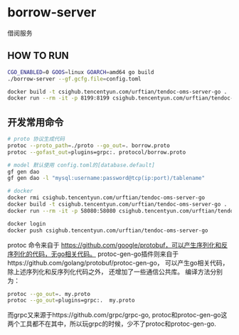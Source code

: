 # borrow-server
借阅服务
## HOW TO RUN
~~~bash
CGO_ENABLED=0 GOOS=linux GOARCH=amd64 go build
./borrow-server --gf.gcfg.file=config.toml

docker build -t csighub.tencentyun.com/urftian/tendoc-oms-server-go .
docker run --rm -it -p 8199:8199 csighub.tencentyun.com/urftian/tendoc-oms-server-go
~~~

## 开发常用命令
~~~bash
# proto 协议生成代码
protoc --proto_path=./proto --go_out=. borrow.proto
protoc --gofast_out=plugins=grpc:. protocol/borrow.proto

# model 默认使用 config.toml的[database.default]
gf gen dao
gf gen dao -l "mysql:username:password@tcp(ip:port)/tablename"

# docker
docker rmi csighub.tencentyun.com/urftian/tendoc-oms-server-go
docker build -t csighub.tencentyun.com/urftian/tendoc-oms-server-go .
docker run --rm -it -p 58080:58080 csighub.tencentyun.com/urftian/tendoc-oms-server-go

docker login 
docker push csighub.tencentyun.com/urftian/tendoc-oms-server-go
~~~

protoc 命令来自于 https://github.com/google/protobuf，可以产生序列化和反序列化的代码，无go相关代码。
protoc-gen-go插件则来自于https://github.com/golang/protobuf/protoc-gen-go， 可以产生go相关代码， 除上述序列化和反序列化代码之外， 还增加了一些通信公共库。
编译方法分别为：
~~~bash
protoc --go_out=. my.proto  
protoc --go_out=plugins=grpc:.  my.proto 
~~~
而grpc又来源于https://github.com/grpc/grpc-go, protoc和protoc-gen-go这两个工具都不在其中，所以玩grpc的时候，少不了protoc和protoc-gen-go.


